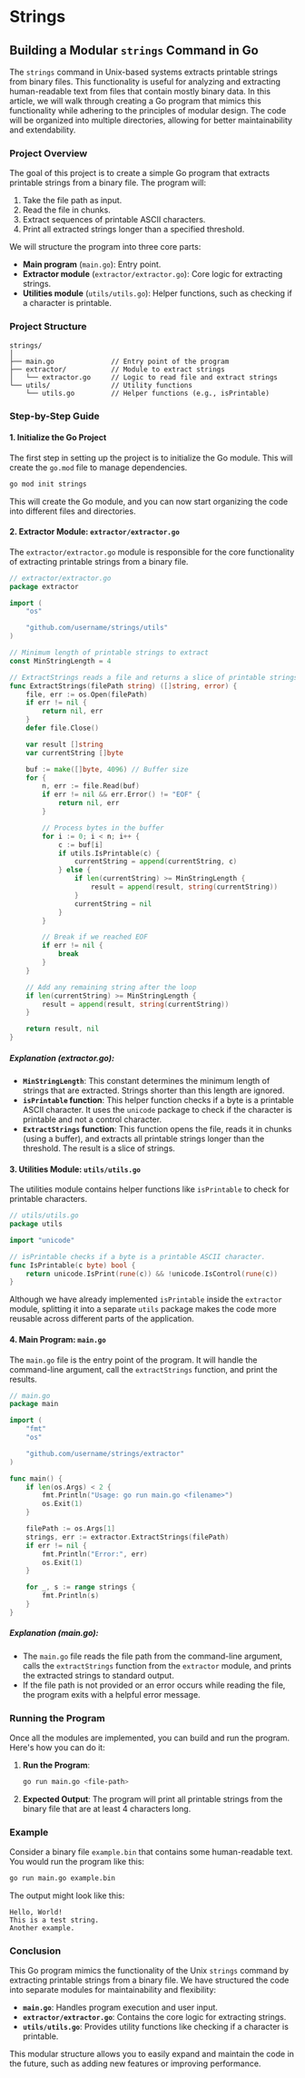 # Strings

## Building a Modular `strings` Command in Go

The `strings` command in Unix-based systems extracts printable strings from binary files. This functionality is useful for analyzing and extracting human-readable text from files that contain mostly binary data. In this article, we will walk through creating a Go program that mimics this functionality while adhering to the principles of modular design. The code will be organized into multiple directories, allowing for better maintainability and extendability.

### Project Overview

The goal of this project is to create a simple Go program that extracts printable strings from a binary file. The program will:
1. Take the file path as input.
2. Read the file in chunks.
3. Extract sequences of printable ASCII characters.
4. Print all extracted strings longer than a specified threshold.

We will structure the program into three core parts:
- **Main program** (`main.go`): Entry point.
- **Extractor module** (`extractor/extractor.go`): Core logic for extracting strings.
- **Utilities module** (`utils/utils.go`): Helper functions, such as checking if a character is printable.

### Project Structure

```
strings/
│
├── main.go              // Entry point of the program
├── extractor/           // Module to extract strings
│   └── extractor.go     // Logic to read file and extract strings
└── utils/               // Utility functions
    └── utils.go         // Helper functions (e.g., isPrintable)
```

### Step-by-Step Guide

#### 1. Initialize the Go Project

The first step in setting up the project is to initialize the Go module. This will create the `go.mod` file to manage dependencies.

```bash
go mod init strings
```

This will create the Go module, and you can now start organizing the code into different files and directories.

#### 2. Extractor Module: `extractor/extractor.go`

The `extractor/extractor.go` module is responsible for the core functionality of extracting printable strings from a binary file.

```go
// extractor/extractor.go
package extractor

import (
	"os"

	"github.com/username/strings/utils"
)

// Minimum length of printable strings to extract
const MinStringLength = 4

// ExtractStrings reads a file and returns a slice of printable strings.
func ExtractStrings(filePath string) ([]string, error) {
	file, err := os.Open(filePath)
	if err != nil {
		return nil, err
	}
	defer file.Close()

	var result []string
	var currentString []byte

	buf := make([]byte, 4096) // Buffer size
	for {
		n, err := file.Read(buf)
		if err != nil && err.Error() != "EOF" {
			return nil, err
		}

		// Process bytes in the buffer
		for i := 0; i < n; i++ {
			c := buf[i]
			if utils.IsPrintable(c) {
				currentString = append(currentString, c)
			} else {
				if len(currentString) >= MinStringLength {
					result = append(result, string(currentString))
				}
				currentString = nil
			}
		}

		// Break if we reached EOF
		if err != nil {
			break
		}
	}

	// Add any remaining string after the loop
	if len(currentString) >= MinStringLength {
		result = append(result, string(currentString))
	}

	return result, nil
}

```

##### Explanation (extractor.go):
- **`MinStringLength`**: This constant determines the minimum length of strings that are extracted. Strings shorter than this length are ignored.
- **`isPrintable` function**: This helper function checks if a byte is a printable ASCII character. It uses the `unicode` package to check if the character is printable and not a control character.
- **`ExtractStrings` function**: This function opens the file, reads it in chunks (using a buffer), and extracts all printable strings longer than the threshold. The result is a slice of strings.

#### 3. Utilities Module: `utils/utils.go`

The utilities module contains helper functions like `isPrintable` to check for printable characters.

```go
// utils/utils.go
package utils

import "unicode"

// isPrintable checks if a byte is a printable ASCII character.
func IsPrintable(c byte) bool {
	return unicode.IsPrint(rune(c)) && !unicode.IsControl(rune(c))
}

```

Although we have already implemented `isPrintable` inside the `extractor` module, splitting it into a separate `utils` package makes the code more reusable across different parts of the application.

#### 4. Main Program: `main.go`

The `main.go` file is the entry point of the program. It will handle the command-line argument, call the `extractStrings` function, and print the results.

```go
// main.go
package main

import (
	"fmt"
	"os"

	"github.com/username/strings/extractor"
)

func main() {
	if len(os.Args) < 2 {
		fmt.Println("Usage: go run main.go <filename>")
		os.Exit(1)
	}

	filePath := os.Args[1]
	strings, err := extractor.ExtractStrings(filePath)
	if err != nil {
		fmt.Println("Error:", err)
		os.Exit(1)
	}

	for _, s := range strings {
		fmt.Println(s)
	}
}

```

##### Explanation (main.go):
- The `main.go` file reads the file path from the command-line argument, calls the `extractStrings` function from the `extractor` module, and prints the extracted strings to standard output.
- If the file path is not provided or an error occurs while reading the file, the program exits with a helpful error message.

### Running the Program

Once all the modules are implemented, you can build and run the program. Here's how you can do it:

1. **Run the Program**:
   ```bash
   go run main.go <file-path>
   ```

2. **Expected Output**:
   The program will print all printable strings from the binary file that are at least 4 characters long.

### Example

Consider a binary file `example.bin` that contains some human-readable text. You would run the program like this:

```bash
go run main.go example.bin
```

The output might look like this:

```
Hello, World!
This is a test string.
Another example.
```

### Conclusion

This Go program mimics the functionality of the Unix `strings` command by extracting printable strings from a binary file. We have structured the code into separate modules for maintainability and flexibility:
- **`main.go`**: Handles program execution and user input.
- **`extractor/extractor.go`**: Contains the core logic for extracting strings.
- **`utils/utils.go`**: Provides utility functions like checking if a character is printable.

This modular structure allows you to easily expand and maintain the code in the future, such as adding new features or improving performance.